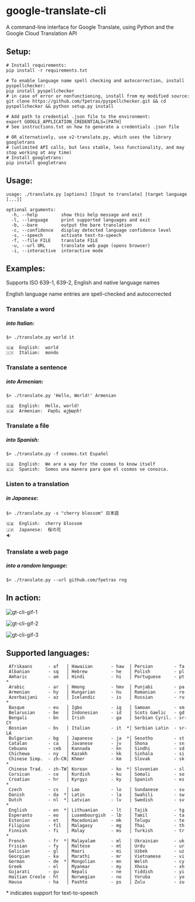 # google-translate-cli
A command-line interface for Google Translate, using Python and the Google Cloud Translation API

## Setup:

```
# Install requirements:
pip install -r requirements.txt

# To enable language name spell checking and autocorrection, install pyspellchecker:
pip install pyspellchecker
# in case of error or nonfunctioning, install from my modified source:
git clone https://github.com/fpetras/pyspellchecker.git && cd pyspellchecker && python setup.py install

# Add path to credential .json file to the environment:
export GOOGLE_APPLICATION_CREDENTIALS=[PATH]
# See instructions.txt on how to generate a credentials .json file

# OR alternatively, use v2-translate.py, which uses the library googletrans
# (unlimited API calls, but less stable, less functionality, and may stop working at any time)
# Install googletrans:
pip install googletrans

```

## Usage:

```
usage: ./translate.py [options] [Input to translate] [target language [...]]

optional arguments:
  -h, --help         show this help message and exit
  -l, --language     print supported languages and exit
  -b, --bare         output the bare translation
  -c, --confidence   display detected language confidence level
  -s, --speech       activate text-to-speech
  -f, --file FILE    translate FILE
  -u, --url URL      translate web page (opens browser)
  -i, --interactive  interactive mode
```

## Examples:

Supports ISO 639-1, 639-2, English and native language names

English language name entries are spell-checked and autocorrected

### Translate a word
##### into Italian:

`$> ./translate.py world it`

```
🇬🇧  English:  world
🇮🇹  Italian:  mondo
```

### Translate a sentence
##### into Armenian:

`$> ./translate.py 'Hello, World!' Armenian`

```
🇬🇧  English:  Hello, world!
🇦🇲  Armenian:  Բարեւ աշխարհ!
```

### Translate a file
##### into Spanish:

`$> ./translate.py -f cosmos.txt Español`

```
🇬🇧  English:  We are a way for the cosmos to know itself
🇪🇸  Spanish:  Somos una manera para que el cosmos se conozca.
```

### Listen to a translation
##### in Japanese:

`$> ./translate.py -s "cherry blossom" 日本語`

```
🇬🇧  English:  cherry blossom
🇯🇵  Japanese:  桜の花
🔉
```
### Translate a web page
##### into a random language:

`$> ./translate.py --url github.com/fpetras rng`

## In action:

![gt-cli-gif-1](http://g.recordit.co/9NPmIu7osc.gif)

![gt-cli-gif-2](http://g.recordit.co/8oO2ZdQhTu.gif)

![gt-cli-gif-3](http://g.recordit.co/VFGu9RYOmc.gif)

## Supported languages:


     Afrikaans      - af   │ Hawaiian       - haw  │ Persian        - fa   
     Albanian       - sq   │ Hebrew         - he   │ Polish         - pl   
     Amharic        - am   │ Hindi          - hi   │ Portuguese     - pt  *
     Arabic         - ar   │ Hmong          - hmv  │ Punjabi        - pa   
     Armenian       - hy   │ Hungarian      - hu   │ Romanian       - ro   
     Azerbaijani    - az   │ Icelandic      - is   │ Russian        - ru  *
     Basque         - eu   │ Igbo           - ig   │ Samoan         - sm   
     Belarusian     - be   │ Indonesian     - id   │ Scots Gaelic   - gd   
     Bengali        - bn   │ Irish          - ga   │ Serbian Cyril. - sr-CY
     Bosnian        - bs   │ Italian        - it  *│ Serbian Latin  - sr-LA
     Bulgarian      - bg   │ Japanese       - ja  *│ Sesotho        - st   
     Catalan        - ca   │ Javanese       - jv   │ Shona          - sn   
     Cebuano        - ceb  │ Kannada        - kn   │ Sindhi         - sd   
     Chichewa       - ny   │ Kazakh         - kk   │ Sinhala        - si   
     Chinese Simp.  - zh-CN│ Khmer          - km   │ Slovak         - sk  *
     Chinese Trad.  - zh-TW│ Korean         - ko  *│ Slovenian      - sl   
     Corsican       - co   │ Kurdish        - ku   │ Somali         - so   
     Croatian       - hr   │ Kyrgyz         - ky   │ Spanish        - es  *
     Czech          - cs   │ Lao            - lo   │ Sundanese      - su   
     Danish         - da  *│ Latin          - la   │ Swahili        - sw   
     Dutch          - nl  *│ Latvian        - lv   │ Swedish        - sv  *
     English        - en  *│ Lithuanian     - lt   │ Tajik          - tg   
     Esperanto      - eo   │ Luxembourgish  - lb   │ Tamil          - ta   
     Estonian       - et   │ Macedonian     - mk   │ Telugu         - te   
     Filipino       - fil  │ Malagasy       - mg   │ Thai           - th   
     Finnish        - fi   │ Malay          - ms   │ Turkish        - tr  *
     French         - fr  *│ Malayalam      - ml   │ Ukrainian      - uk   
     Frisian        - fy   │ Maltese        - mt   │ Urdu           - ur   
     Galician       - gl   │ Maori          - mi   │ Uzbek          - uz   
     Georgian       - ka   │ Marathi        - mr   │ Vietnamese     - vi   
     German         - de  *│ Mongolian      - mn   │ Welsh          - cy   
     Greek          - el   │ Myanmar        - my   │ Xhosa          - xh   
     Gujarati       - gu   │ Nepali         - ne   │ Yiddish        - yi   
     Haitian Creole - ht   │ Norwegian      - no   │ Yoruba         - yo   
     Hausa          - ha   │ Pashto         - ps   │ Zulu           - zu   

\* indicates support for text-to-speech
